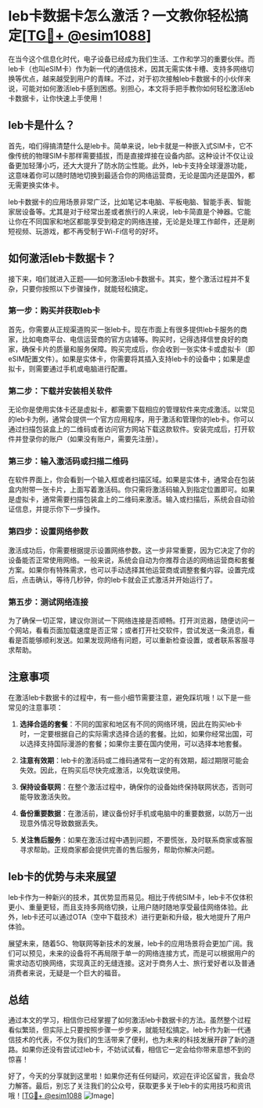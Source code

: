 # leb卡数据卡怎么激活？一文教你轻松搞定[[TG💪+ @esim1088](https://t.me/s/esim1088)]

在当今这个信息化时代，电子设备已经成为我们生活、工作和学习的重要伙伴。而leb卡（也叫eSIM卡）作为新一代的通信技术，因其无需实体卡槽、支持多网络切换等优点，越来越受到用户的青睐。不过，对于初次接触leb卡数据卡的小伙伴来说，可能对如何激活leb卡感到困惑。别担心，本文将手把手教你如何轻松激活leb卡数据卡，让你快速上手使用！

## leb卡是什么？

首先，咱们得搞清楚什么是leb卡。简单来说，leb卡就是一种嵌入式SIM卡，它不像传统的物理SIM卡那样需要插拔，而是直接焊接在设备内部。这种设计不仅让设备更加轻薄小巧，还大大提升了防水防尘性能。此外，leb卡支持全球漫游功能，这意味着你可以随时随地切换到最适合你的网络运营商，无论是国内还是国外，都无需更换实体卡。

leb卡数据卡的应用场景非常广泛，比如笔记本电脑、平板电脑、智能手表、智能家居设备等。尤其是对于经常出差或者旅行的人来说，leb卡简直是个神器。它能让你在不同国家和地区都能享受到稳定的网络连接，无论是处理工作邮件，还是刷短视频、玩游戏，都不再受制于Wi-Fi信号的好坏。

## 如何激活leb卡数据卡？

接下来，咱们就进入正题——如何激活leb卡数据卡。其实，整个激活过程并不复杂，只要你按照以下步骤操作，就能轻松搞定。

### 第一步：购买并获取leb卡

首先，你需要从正规渠道购买一张leb卡。现在市面上有很多提供leb卡服务的商家，比如电商平台、电信运营商的官方店铺等。购买时，记得选择信誉良好的商家，确保卡片的质量和服务保障。购买完成后，你会收到一张实体卡或虚拟卡（即eSIM配置文件）。如果是实体卡，你需要将其插入支持leb卡的设备中；如果是虚拟卡，则需要通过手机或电脑进行配置。

### 第二步：下载并安装相关软件

无论你是使用实体卡还是虚拟卡，都需要下载相应的管理软件来完成激活。以常见的leb卡为例，通常会提供一个官方应用程序，用于激活和管理你的leb卡。你可以通过扫描包装盒上的二维码或者访问官方网站下载这款软件。安装完成后，打开软件并登录你的账户（如果没有账户，需要先注册）。

### 第三步：输入激活码或扫描二维码

在软件界面上，你会看到一个输入框或者扫描区域。如果是实体卡，通常会在包装盒内附带一张卡片，上面写着激活码。你只需将激活码输入到指定位置即可。如果是虚拟卡，通常需要扫描包装盒上的二维码来激活。输入或扫描后，系统会自动验证信息，并提示你下一步操作。

### 第四步：设置网络参数

激活成功后，你需要根据提示设置网络参数。这一步非常重要，因为它决定了你的设备能否正常使用网络。一般来说，系统会自动为你推荐合适的网络运营商和套餐方案。如果你有特殊需求，也可以手动选择其他运营商或调整套餐内容。设置完成后，点击确认，等待几秒钟，你的leb卡就会正式激活并开始运行了。

### 第五步：测试网络连接

为了确保一切正常，建议你测试一下网络连接是否顺畅。打开浏览器，随便访问一个网站，看看页面加载速度是否正常；或者打开社交软件，尝试发送一条消息，看看是否能够顺利发送。如果发现网络有问题，可以重新检查设置，或者联系客服寻求帮助。

## 注意事项

在激活leb卡数据卡的过程中，有一些小细节需要注意，避免踩坑哦！以下是一些常见的注意事项：

1. **选择合适的套餐**：不同的国家和地区有不同的网络环境，因此在购买leb卡时，一定要根据自己的实际需求选择合适的套餐。比如，如果你经常出国，可以选择支持国际漫游的套餐；如果你主要在国内使用，可以选择本地套餐。

2. **注意有效期**：leb卡的激活码或二维码通常有一定的有效期，超过期限可能会失效。因此，在购买后尽快完成激活，以免耽误使用。

3. **保持设备联网**：在整个激活过程中，确保你的设备始终保持联网状态，否则可能导致激活失败。

4. **备份重要数据**：在激活前，建议备份好手机或电脑中的重要数据，以防万一出现意外情况导致数据丢失。

5. **关注售后服务**：如果在激活过程中遇到问题，不要慌张，及时联系商家或客服寻求帮助。正规商家都会提供完善的售后服务，帮助你解决问题。

## leb卡的优势与未来展望

leb卡作为一种新兴的技术，其优势显而易见。相比于传统SIM卡，leb卡不仅体积更小、重量更轻，而且支持多网络切换，让用户随时随地享受最佳网络体验。此外，leb卡还可以通过OTA（空中下载技术）进行更新和升级，极大地提升了用户体验。

展望未来，随着5G、物联网等新技术的发展，leb卡的应用场景将会更加广阔。我们可以预见，未来的设备将不再局限于单一的网络连接方式，而是可以根据用户的需求动态切换网络，实现真正的无缝连接。这对于商务人士、旅行爱好者以及普通消费者来说，无疑是一个巨大的福音。

## 总结

通过本文的学习，相信你已经掌握了如何激活leb卡数据卡的方法。虽然整个过程看似繁琐，但实际上只要按照步骤一步步来，就能轻松搞定。leb卡作为新一代通信技术的代表，不仅为我们的生活带来了便利，也为未来的科技发展开辟了新的道路。如果你还没有尝试过leb卡，不妨试试看，相信它一定会给你带来意想不到的惊喜！

好了，今天的分享就到这里啦！如果你还有任何疑问，欢迎在评论区留言，我会尽力解答。最后，别忘了关注我们的公众号，获取更多关于leb卡的实用技巧和资讯哦！[[TG💪+ @esim1088](https://t.me/s/esim1088) ![Image](https://i.postimg.cc/4NQfJmqS/Snipaste-2025-05-13-00-14-12.png)]